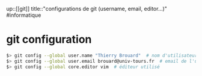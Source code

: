 up::[[git]]
title::"configurations de git (username, email, editor...)"
#informatique 
# git configuration

```bash
$> git config --global user.name "Thierry Brouard"  # nom d'utilisateur local
$> git config --global user.email brouard@univ-tours.fr  # email de l'utilisateur
$> git config --global core.editor vim  # éditeur utilisé
```